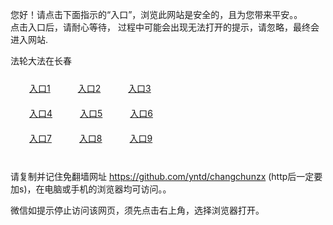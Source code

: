 您好！请点击下面指示的“入口”，浏览此网站是安全的，且为您带来平安。。 <br/>
点击入口后，请耐心等待， 过程中可能会出现无法打开的提示，请忽略，最终会进入网站. </br>

法轮大法在长春<br/>
<div style="padding:10px"><a style="margin:20px" target="_blank" href="https://d1yp9knyma5moy.cloudfront.net/2Qpsp?fqvkcc" id="ccLink1" rel="nofollow">入口1</a> <a target="_blank" style="margin:20px" href="https://d1jwizxog8g5ii.cloudfront.net/2Qpsp?hjlvpnz" id="ccLink2" rel="nofollow">入口2</a> <a style="margin:20px" target="_blank" href="https://d2w07d8tw6udig.cloudfront.net/2Qpsp?nenqnezf" id="ccLink3" rel="nofollow">入口3</a></div>

<div style="padding:10px" ><a style="margin:20px" target="_blank" href="https://d1yp9knyma5moy.cloudfront.net/2Qpsp?fqvkcc" id="ccLink4" rel="nofollow">入口4</a> <a style="margin:20px" href="https://d1jwizxog8g5ii.cloudfront.net/2Qpsp?hjlvpnz" target="_blank" id="ccLink5" rel="nofollow">入口5</a> <a style="margin:20px" href="https://d2w07d8tw6udig.cloudfront.net/2Qpsp?nenqnezf" target="_blank" id="ccLink6" rel="nofollow">入口6</a></div>

<div style="padding:10px"><a style="margin:20px" target="_blank" href="https://d1yp9knyma5moy.cloudfront.net/2Qpsp?fqvkcc" id="ccLink7" rel="nofollow">入口7</a> <a style="margin:20px" href="https://d1jwizxog8g5ii.cloudfront.net/2Qpsp?hjlvpnz" target="_blank" id="ccLink8" rel="nofollow">入口8</a> <a style="margin:20px" target="_blank" href="https://d2w07d8tw6udig.cloudfront.net/2Qpsp?nenqnezf" id="ccLink9" rel="nofollow">入口9</a></div>

<br/>



请复制并记住免翻墙网址 https://github.com/yntd/changchunzx (http后一定要加s)，在电脑或手机的浏览器均可访问。。<br/>

微信如提示停止访问该网页，须先点击右上角，选择浏览器打开。
